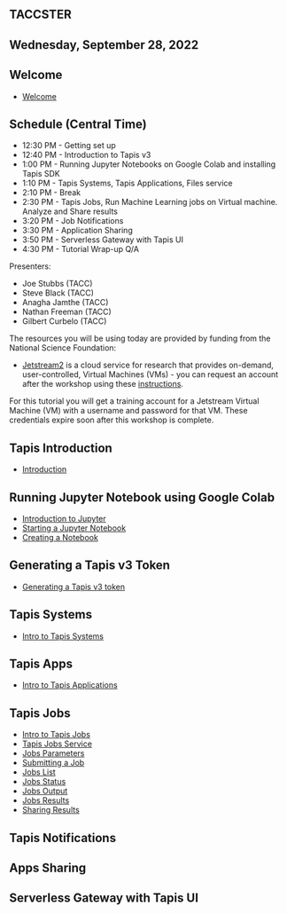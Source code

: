 ## TACCSTER

## Wednesday, September 28, 2022 

## Welcome
* [Welcome](./welcome/intro.md)

## Schedule (Central Time)
* 12:30 PM - Getting set up
* 12:40 PM - Introduction to Tapis v3
* 1:00 PM - Running Jupyter Notebooks on Google Colab and installing Tapis SDK
* 1:10 PM - Tapis Systems, Tapis Applications, Files service
* 2:10 PM - Break
* 2:30 PM - Tapis Jobs, Run Machine Learning jobs on Virtual machine. Analyze and Share results
* 3:20 PM - Job Notifications 
* 3:30 PM - Application Sharing
* 3:50 PM - Serverless Gateway with Tapis UI 
* 4:30 PM - Tutorial Wrap-up Q/A


Presenters:
* Joe Stubbs (TACC)
* Steve Black (TACC)
* Anagha Jamthe (TACC)
* Nathan Freeman (TACC)
* Gilbert Curbelo (TACC)

The resources you will be using today are provided by funding from the National Science Foundation:

* [Jetstream2](https://jetstream-cloud.org/) is a cloud service for research that provides on-demand, user-controlled, Virtual Machines (VMs) - you can request an account after the workshop using these [instructions](https://iujetstream.atlassian.net/wiki/spaces/JWT/pages/76150553/Get+a+Jetstream+Trial+Access+account).

For this tutorial you will get a training account for a Jetstream Virtual Machine (VM) with a username and password for that VM. These credentials expire soon after this workshop is complete.


## Tapis Introduction
* [Introduction](https://docs.google.com/presentation/d/1j8MHB6QqkZPsIBV-SWkTahA1W37FwFIJUGzsTlTisOc/edit?usp=sharing)

## Running Jupyter Notebook using Google Colab
* [Introduction to Jupyter](./block1/intro-to-jupyter.md)
* [Starting a Jupyter Notebook](./block1/intro-to-jupyter.md#starting-up-your-jupyter-notebook-environment)
* [Creating a Notebook](./block1/intro-to-jupyter.md#creating-a-notebook)

## Generating a Tapis v3 Token
* [Generating a Tapis v3 token](./block1/tapis-v3-token.md#generating-a-v3-token)

## Tapis Systems
* [Intro to Tapis Systems](./block3/tapis-systems.md)

## Tapis Apps
* [Intro to Tapis Applications](./block4/apps.md)

## Tapis Jobs
  * [Intro to Tapis Jobs](./block4/jobs.md)
  * [Tapis Jobs Service](./block4/jobs.md#tapisaloe-jobs-service)
  * [Jobs Parameters](./block4/jobs.md#jobs-parameters)
  * [Submitting a Job ](./block4/jobs.md#submitting-a-job)
  * [Jobs List](./block4/jobs.md#jobs-list)
  * [Jobs Status](./block4/jobs.md#jobs-status)
  * [Jobs Output](./block4/jobs.md#jobs-output)
  * [Jobs Results](./block4/jobs.md#jobs-results)
  * [Sharing Results](./block4/jobs.md#sharing-results)

## Tapis Notifications

## Apps Sharing

## Serverless Gateway with Tapis UI 



